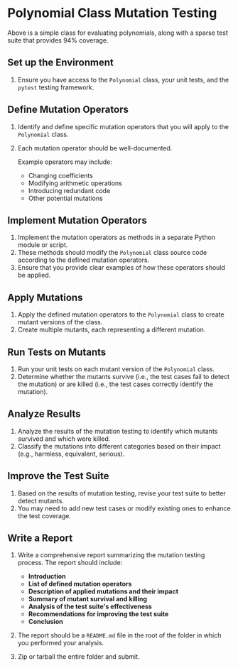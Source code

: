 # Polynomial Class Mutation Testing

Above is a simple class for evaluating polynomials, along with a sparse test suite that provides 94% coverage.

## Set up the Environment

1. Ensure you have access to the `Polynomial` class, your unit tests, and the `pytest` testing framework.

## Define Mutation Operators

1. Identify and define specific mutation operators that you will apply to the `Polynomial` class. 
2. Each mutation operator should be well-documented. 
   
   Example operators may include:
   - Changing coefficients
   - Modifying arithmetic operations
   - Introducing redundant code
   - Other potential mutations

## Implement Mutation Operators

1. Implement the mutation operators as methods in a separate Python module or script.
2. These methods should modify the `Polynomial` class source code according to the defined mutation operators.
3. Ensure that you provide clear examples of how these operators should be applied.

## Apply Mutations

1. Apply the defined mutation operators to the `Polynomial` class to create mutant versions of the class.
2. Create multiple mutants, each representing a different mutation.

## Run Tests on Mutants

1. Run your unit tests on each mutant version of the `Polynomial` class.
2. Determine whether the mutants survive (i.e., the test cases fail to detect the mutation) or are killed (i.e., the test cases correctly identify the mutation).

## Analyze Results

1. Analyze the results of the mutation testing to identify which mutants survived and which were killed.
2. Classify the mutations into different categories based on their impact (e.g., harmless, equivalent, serious).

## Improve the Test Suite

1. Based on the results of mutation testing, revise your test suite to better detect mutants.
2. You may need to add new test cases or modify existing ones to enhance the test coverage.

## Write a Report

1. Write a comprehensive report summarizing the mutation testing process. The report should include:
   - **Introduction**
   - **List of defined mutation operators**
   - **Description of applied mutations and their impact**
   - **Summary of mutant survival and killing**
   - **Analysis of the test suite's effectiveness**
   - **Recommendations for improving the test suite**
   - **Conclusion**

2. The report should be a `README.md` file in the root of the folder in which you performed your analysis.

3. Zip or tarball the entire folder and submit.
